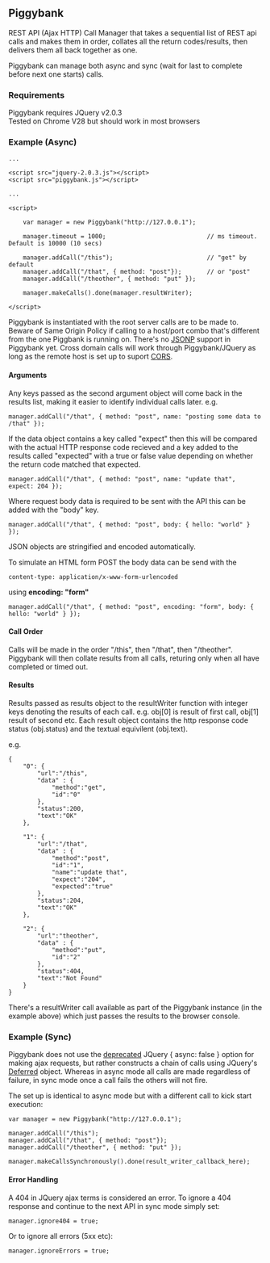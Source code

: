  
## Piggybank

REST API (Ajax HTTP) Call Manager that takes a sequential list of REST api calls and makes them in order, collates all the return codes/results, then delivers them all back together as one.

Piggybank can manage both async and sync (wait for last to complete before next one starts) calls.

### Requirements

Piggybank requires JQuery v2.0.3   
Tested on Chrome V28 but should work in most browsers   

### Example (Async)

    ...

    <script src="jquery-2.0.3.js"></script>
    <script src="piggybank.js"></script>

    ...

    <script>

        var manager = new Piggybank("http://127.0.0.1");

        manager.timeout = 1000;                            // ms timeout. Default is 10000 (10 secs)

        manager.addCall("/this");                          // "get" by default
        manager.addCall("/that", { method: "post"});       // or "post"
        manager.addCall("/theother", { method: "put" });

        manager.makeCalls().done(manager.resultWriter);

    </script>

Piggybank is instantiated with the root server calls are to be made to. Beware of Same Origin Policy if calling to a host/port combo that's different from the one Piggbank is running on. There's no [JSONP](http://en.wikipedia.org/wiki/JSONP) support in Piggybank yet. Cross domain calls will work through Piggybank/JQuery as long as the remote host is set up to suport [CORS](http://en.wikipedia.org/wiki/Cross-origin_resource_sharing).

#### Arguments

Any keys passed as the second argument object will come back in the results list, making it easier to identify individual calls later. e.g.

    manager.addCall("/that", { method: "post", name: "posting some data to /that" });

If the data object contains a key called "expect" then this will be compared with the actual HTTP response code recieved and a key added to the results called "expected" with a true or false value depending on whether the return code matched that expected.

    manager.addCall("/that", { method: "post", name: "update that", expect: 204 });
    
Where request body data is required to be sent with the API this can be added with the "body" key.

    manager.addCall("/that", { method: "post", body: { hello: "world" } });

JSON objects are stringified and encoded automatically.

To simulate an HTML form POST the body data can be send with the

    content-type: application/x-www-form-urlencoded

using **encoding: "form"**  

    manager.addCall("/that", { method: "post", encoding: "form", body: { hello: "world" } });
 
#### Call Order

Calls will be made in the order "/this", then "/that", then "/theother". Piggybank will then collate results from all calls, returing only when all have completed or timed out.

#### Results

Results passed as results object to the resultWriter function with integer keys denoting the results of each call. e.g. obj[0] is result of first call, obj[1] result of second etc. Each result object contains the http response code status (obj.status) and the textual equivilent (obj.text).

e.g.

    {
        "0": {
            "url":"/this",
            "data" : {
                "method":"get",
                "id":"0"
            },
            "status":200,
            "text":"OK"
        },

        "1": {
            "url":"/that",
            "data" : {
                "method":"post",
                "id":"1",
                "name":"update that",
                "expect":"204",
                "expected":"true"
            },
            "status":204,
            "text":"OK"
        },

        "2": {
            "url":"theother",
            "data" : {
                "method":"put",
                "id":"2"
            },
            "status":404,
            "text":"Not Found"
        }
    }

There's a resultWriter call available as part of the Piggybank instance (in the example above) which just passes the results to the browser console.

### Example (Sync)

Piggybank does not use the [deprecated](http://api.jquery.com/jQuery.ajax/#jQuery-ajax-settings) JQuery { async: false } option for making ajax requests, but rather constructs a chain of calls using JQuery's [Deferred](http://api.jquery.com/category/deferred-object/) object. Whereas in async mode all calls are made regardless of failure, in sync mode once a call fails the others will not fire.

The set up is identical to async mode but with a different call to kick start execution:

    var manager = new Piggybank("http://127.0.0.1");

    manager.addCall("/this");       
    manager.addCall("/that", { method: "post"});
    manager.addCall("/theother", { method: "put" });

    manager.makeCallsSynchronously().done(result_writer_callback_here);

#### Error Handling

A 404 in JQuery ajax terms is considered an error. To ignore a 404 response and continue to the next API in sync mode simply set:

    manager.ignore404 = true;

Or to ignore all errors (5xx etc):

    manager.ignoreErrors = true;

